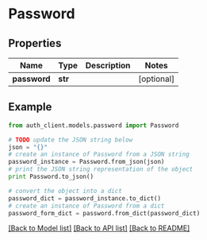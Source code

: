 # Password


## Properties
Name | Type | Description | Notes
------------ | ------------- | ------------- | -------------
**password** | **str** |  | [optional] 

## Example

```python
from auth_client.models.password import Password

# TODO update the JSON string below
json = "{}"
# create an instance of Password from a JSON string
password_instance = Password.from_json(json)
# print the JSON string representation of the object
print Password.to_json()

# convert the object into a dict
password_dict = password_instance.to_dict()
# create an instance of Password from a dict
password_form_dict = password.from_dict(password_dict)
```
[[Back to Model list]](../README.md#documentation-for-models) [[Back to API list]](../README.md#documentation-for-api-endpoints) [[Back to README]](../README.md)


